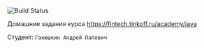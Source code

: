 ![Build Status](https://github.com/Andrey582/Education/actions/workflows/build.yml/badge.svg)

Домашние задания курса https://fintech.tinkoff.ru/academy/java

Студент: `Ганюшкин Андрей Палович`
